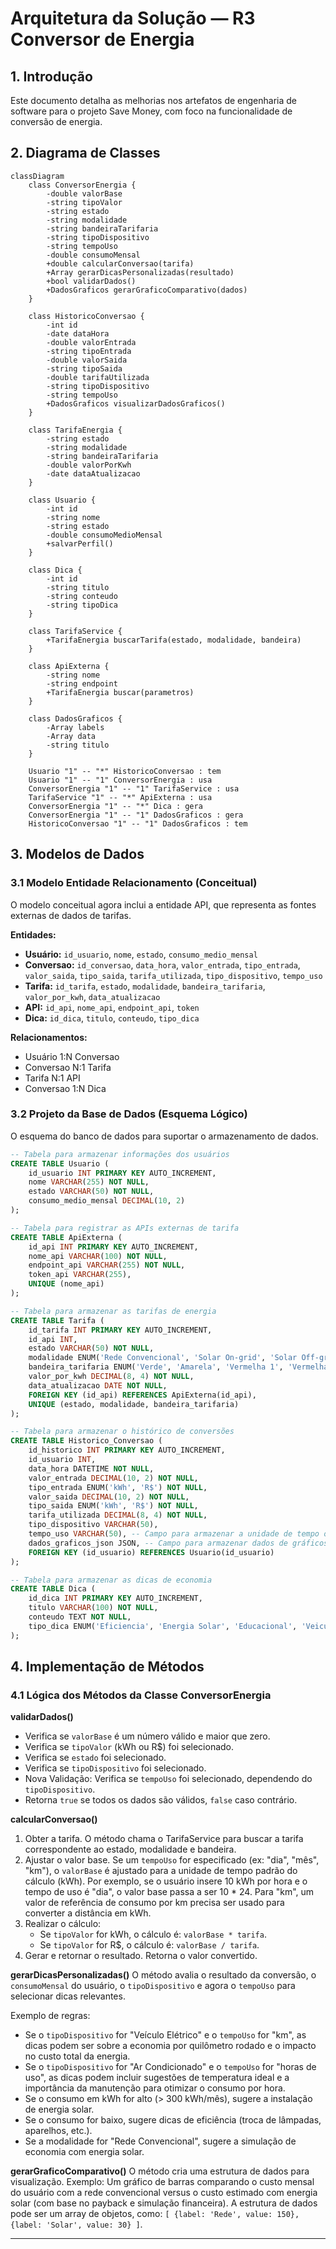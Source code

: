 # Arquitetura da Solução — R3 Conversor de Energia

## 1. Introdução

Este documento detalha as melhorias nos artefatos de engenharia de software para o projeto Save Money, com foco na funcionalidade de conversão de energia.

## 2. Diagrama de Classes

```mermaid
classDiagram
    class ConversorEnergia {
        -double valorBase
        -string tipoValor
        -string estado
        -string modalidade
        -string bandeiraTarifaria
        -string tipoDispositivo
        -string tempoUso
        -double consumoMensal
        +double calcularConversao(tarifa)
        +Array gerarDicasPersonalizadas(resultado)
        +bool validarDados()
        +DadosGraficos gerarGraficoComparativo(dados)
    }

    class HistoricoConversao {
        -int id
        -date dataHora
        -double valorEntrada
        -string tipoEntrada
        -double valorSaida
        -string tipoSaida
        -double tarifaUtilizada
        -string tipoDispositivo
        -string tempoUso
        +DadosGraficos visualizarDadosGraficos()
    }

    class TarifaEnergia {
        -string estado
        -string modalidade
        -string bandeiraTarifaria
        -double valorPorKwh
        -date dataAtualizacao
    }

    class Usuario {
        -int id
        -string nome
        -string estado
        -double consumoMedioMensal
        +salvarPerfil()
    }

    class Dica {
        -int id
        -string titulo
        -string conteudo
        -string tipoDica
    }

    class TarifaService {
        +TarifaEnergia buscarTarifa(estado, modalidade, bandeira)
    }

    class ApiExterna {
        -string nome
        -string endpoint
        +TarifaEnergia buscar(parametros)
    }

    class DadosGraficos {
        -Array labels
        -Array data
        -string titulo
    }

    Usuario "1" -- "*" HistoricoConversao : tem
    Usuario "1" -- "1" ConversorEnergia : usa
    ConversorEnergia "1" -- "1" TarifaService : usa
    TarifaService "1" -- "*" ApiExterna : usa
    ConversorEnergia "1" -- "*" Dica : gera
    ConversorEnergia "1" -- "1" DadosGraficos : gera
    HistoricoConversao "1" -- "1" DadosGraficos : tem
```

## 3. Modelos de Dados

### 3.1 Modelo Entidade Relacionamento (Conceitual)

O modelo conceitual agora inclui a entidade API, que representa as fontes externas de dados de tarifas.

**Entidades:**

- **Usuário:** `id_usuario`, `nome`, `estado`, `consumo_medio_mensal`
- **Conversao:** `id_conversao`, `data_hora`, `valor_entrada`, `tipo_entrada`, `valor_saida`, `tipo_saida`, `tarifa_utilizada`, `tipo_dispositivo`, `tempo_uso`
- **Tarifa:** `id_tarifa`, `estado`, `modalidade`, `bandeira_tarifaria`, `valor_por_kwh`, `data_atualizacao`
- **API:** `id_api`, `nome_api`, `endpoint_api`, `token`
- **Dica:** `id_dica`, `titulo`, `conteudo`, `tipo_dica`

**Relacionamentos:**

- Usuário 1:N Conversao
- Conversao N:1 Tarifa
- Tarifa N:1 API
- Conversao 1:N Dica

### 3.2 Projeto da Base de Dados (Esquema Lógico)

O esquema do banco de dados para suportar o armazenamento de dados.

```sql
-- Tabela para armazenar informações dos usuários
CREATE TABLE Usuario (
    id_usuario INT PRIMARY KEY AUTO_INCREMENT,
    nome VARCHAR(255) NOT NULL,
    estado VARCHAR(50) NOT NULL,
    consumo_medio_mensal DECIMAL(10, 2)
);

-- Tabela para registrar as APIs externas de tarifa
CREATE TABLE ApiExterna (
    id_api INT PRIMARY KEY AUTO_INCREMENT,
    nome_api VARCHAR(100) NOT NULL,
    endpoint_api VARCHAR(255) NOT NULL,
    token_api VARCHAR(255),
    UNIQUE (nome_api)
);

-- Tabela para armazenar as tarifas de energia
CREATE TABLE Tarifa (
    id_tarifa INT PRIMARY KEY AUTO_INCREMENT,
    id_api INT,
    estado VARCHAR(50) NOT NULL,
    modalidade ENUM('Rede Convencional', 'Solar On-grid', 'Solar Off-grid', 'Outro') NOT NULL,
    bandeira_tarifaria ENUM('Verde', 'Amarela', 'Vermelha 1', 'Vermelha 2') NOT NULL,
    valor_por_kwh DECIMAL(8, 4) NOT NULL,
    data_atualizacao DATE NOT NULL,
    FOREIGN KEY (id_api) REFERENCES ApiExterna(id_api),
    UNIQUE (estado, modalidade, bandeira_tarifaria)
);

-- Tabela para armazenar o histórico de conversões
CREATE TABLE Historico_Conversao (
    id_historico INT PRIMARY KEY AUTO_INCREMENT,
    id_usuario INT,
    data_hora DATETIME NOT NULL,
    valor_entrada DECIMAL(10, 2) NOT NULL,
    tipo_entrada ENUM('kWh', 'R$') NOT NULL,
    valor_saida DECIMAL(10, 2) NOT NULL,
    tipo_saida ENUM('kWh', 'R$') NOT NULL,
    tarifa_utilizada DECIMAL(8, 4) NOT NULL,
    tipo_dispositivo VARCHAR(50),
    tempo_uso VARCHAR(50), -- Campo para armazenar a unidade de tempo ou uso (Ex: "por hora", "por km")
    dados_graficos_json JSON, -- Campo para armazenar dados de gráficos
    FOREIGN KEY (id_usuario) REFERENCES Usuario(id_usuario)
);

-- Tabela para armazenar as dicas de economia
CREATE TABLE Dica (
    id_dica INT PRIMARY KEY AUTO_INCREMENT,
    titulo VARCHAR(100) NOT NULL,
    conteudo TEXT NOT NULL,
    tipo_dica ENUM('Eficiencia', 'Energia Solar', 'Educacional', 'Veiculo Eletrico', 'Ar Condicionado') NOT NULL
);
```

## 4. Implementação de Métodos

### 4.1 Lógica dos Métodos da Classe ConversorEnergia

**validarDados()**

- Verifica se `valorBase` é um número válido e maior que zero.
- Verifica se `tipoValor` (kWh ou R$) foi selecionado.
- Verifica se `estado` foi selecionado.
- Verifica se `tipoDispositivo` foi selecionado.
- Nova Validação: Verifica se `tempoUso` foi selecionado, dependendo do `tipoDispositivo`.
- Retorna `true` se todos os dados são válidos, `false` caso contrário.

**calcularConversao()**

1. Obter a tarifa. O método chama o TarifaService para buscar a tarifa correspondente ao estado, modalidade e bandeira.
2. Ajustar o valor base. Se um `tempoUso` for especificado (ex: "dia", "mês", "km"), o `valorBase` é ajustado para a unidade de tempo padrão do cálculo (kWh). Por exemplo, se o usuário insere 10 kWh por hora e o tempo de uso é "dia", o valor base passa a ser 10 \* 24. Para "km", um valor de referência de consumo por km precisa ser usado para converter a distância em kWh.
3. Realizar o cálculo:
   - Se `tipoValor` for kWh, o cálculo é: `valorBase * tarifa`.
   - Se `tipoValor` for R$, o cálculo é: `valorBase / tarifa`.
4. Gerar e retornar o resultado. Retorna o valor convertido.

**gerarDicasPersonalizadas()**
O método avalia o resultado da conversão, o `consumoMensal` do usuário, o `tipoDispositivo` e agora o `tempoUso` para selecionar dicas relevantes.

Exemplo de regras:

- Se o `tipoDispositivo` for "Veículo Elétrico" e o `tempoUso` for "km", as dicas podem ser sobre a economia por quilômetro rodado e o impacto no custo total da energia.
- Se o `tipoDispositivo` for "Ar Condicionado" e o `tempoUso` for "horas de uso", as dicas podem incluir sugestões de temperatura ideal e a importância da manutenção para otimizar o consumo por hora.
- Se o consumo em kWh for alto (> 300 kWh/mês), sugere a instalação de energia solar.
- Se o consumo for baixo, sugere dicas de eficiência (troca de lâmpadas, aparelhos, etc.).
- Se a modalidade for "Rede Convencional", sugere a simulação de economia com energia solar.

**gerarGraficoComparativo()**
O método cria uma estrutura de dados para visualização.
Exemplo: Um gráfico de barras comparando o custo mensal do usuário com a rede convencional versus o custo estimado com energia solar (com base no payback e simulação financeira).
A estrutura de dados pode ser um array de objetos, como: `[ {label: 'Rede', value: 150}, {label: 'Solar', value: 30} ]`.

---
